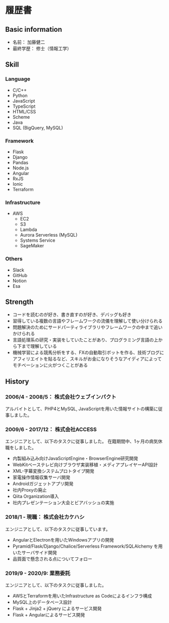 # 履歴書

## Basic information

- 名前： 加藤健二
- 最終学歴： 修士（情報工学）

## Skill

### Language

- C/C++
- Python
- JavaScript
- TypeScript
- HTML/CSS
- Scheme
- Java
- SQL (BigQuery, MySQL)

### Framework

- Flask
- Django
- Pandas
- Node.js
- Angular
- RxJS
- Ionic
- Terraform

### Infrastructure

- AWS
    - EC2
    - S3
    - Lambda
    - Aurora Serverless (MySQL)
    - Systems Service
    - SageMaker

### Others

- Slack
- GitHub
- Notion
- Esa

## Strength

- コードを読むのが好き、書き直すのが好き、デバッグも好き
- 習得している複数の言語やフレームワークの流儀を理解して使い分けられる
- 問題解決のためにサードパーティライブラリやフレームワークの中まで追いかけられる
- 言語処理系の研究・実装をしていたことがあり、プログラミング言語の上から下まで理解している
- 機械学習による競馬分析をする、FXの自動取引ボットを作る、技術ブログにアフィリエイトを貼るなど、スキルがお金になりそうなアイディアによってモチベーションに火がつくことがある

## History

### 2006/4 - 2008/5： 株式会社ウェブインパクト

アルバイトとして、PHP4とMySQL, JavaScriptを用いた情報サイトの構築に従事しました。

### 2009/6 - 2017/12： 株式会社ACCESS

エンジニアとして、以下のタスクに従事しました。
在籍期間中、1ヶ月の病気休職をしました。

- 内製組み込み向けJavaScriptEngine・BrowserEngine研究開発
- WebKitベーステレビ向けブラウザ実装移植・メディアプレイヤーAPI設計
- XML-字幕変換システムプロトタイプ開発
- 家電操作情報収集サーバ開発
- Androidガジェットアプリ開発
- 社内Proxyの廃止
- Qiita Organization導入
- 社内プレゼンテーション大会とビアバッシュの実施

### 2018/1 - 現職： 株式会社カケハシ

エンジニアとして、以下のタスクに従事しています。

- AngularとElectronを用いたWindowsアプリの開発
- Pyramid/Flask/Django/Chalice/Serverless Framework/SQLAlchemy を用いたサーバサイド開発
- 品質面で懸念される点についてフォロー

### 2019/9 - 2020/9: 業務委託

エンジニアとして、以下のタスクに従事しました。

- AWSとTerraformを用いたInfrastructure as Codeによるインフラ構成
- MySQL上のデータベース設計
- Flask + Jinja2 + jQuery によるサービス開発
- Flask + Angularによるサービス開発

